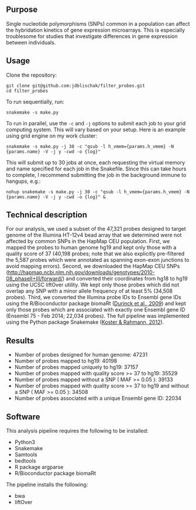 ## Purpose

Single nucleotide polymorphisms (SNPs) common in a population can
affect the hybridation kinetics of gene expression microarrays. This
is especially troublesome for studies that investigate differences in
gene expression between individuals.

## Usage

Clone the repository:

```
git clone git@github.com:jdblischak/filter_probes.git
cd filter_probes
```

To run sequentially, run:

```
snakemake -s make.py
```

To run in parallel, use the `-c` and `-j` options to submit each job
to your grid computing system. This will vary based on your
setup. Here is an example using grid engine on my work cluster:

```
snakemake -s make.py -j 30 -c "qsub -l h_vmem={params.h_vmem} -N {params.name} -V -j y -cwd -o {log}"
```

This will submit up to 30 jobs at once, each requesting the virtual
memory and name specified for each job in the Snakefile. Since this
can take hours to complete, I recommend submitting the job in the
background immune to hangups, e.g.:

```
nohup snakemake -s make.py -j 30 -c "qsub -l h_vmem={params.h_vmem} -N {params.name} -V -j y -cwd -o {log}" &
```

## Technical description

For our analysis, we used a subset of the 47,321 probes designed to
target genome of the Illumina HT-12v4 bead array that we determined
were not affected by common SNPs in the HapMap CEU population. First,
we mapped the probes to human genome hg19 and kept only those with a
quality score of 37 (40,198 probes; note that we also explicitly
pre-filtered the 5,587 probes which were annotated as spanning
exon-exon junctions to avoid mapping errors). Second, we downloaded
the HapMap CEU SNPs
(http://hapmap.ncbi.nlm.nih.gov/downloads/genotypes/2010-08_phaseII+III/forward/)
and converted their coordinates from hg18 to hg19 using the UCSC
liftOver utility. We kept only those probes which did not overlap any
SNP with a minor allele frequency of at least 5% (34,508
probes). Third, we converted the Illumina probe IDs to Ensembl gene
IDs using the R/Bioconductor package biomaRt ([Durinck et al.,
2009][Durinck2009]) and kept only those probes which are associated
with exactly one Ensembl gene ID (Ensembl 75 - Feb 2014; 22,034
probes). The full pipeline was implemented using the Python package
Snakemake ([Koster & Rahmann, 2012][Koster2012]).

[Durinck2009]: http://www.nature.com/nprot/journal/v4/n8/full/nprot.2009.97.html
[Koster2012]: http://bioinformatics.oxfordjournals.org/content/28/19/2520.long

## Results

* Number of probes designed for human genome: 47231
* Number of probes mapped to hg19: 40198
* Number of probes mapped uniquely to hg19: 37157
* Number of probes mapped with quality score >= 37 to hg19: 35529
* Number of probes mapped without a SNP ( MAF >= 0.05 ): 39133
* Number of probes mapped with quality score >= 37 to hg19 and without a SNP ( MAF >= 0.05 ): 34508
* Number of probes associated with a unique Ensembl gene ID: 22034

## Software

This analysis pipeline requires the following to be installed:

* Python3
* Snakemake
* Samtools
* bedtools
* R package argparse
* R/Bioconductor package biomaRt

The pipeline installs the following:

* bwa
* liftOver
